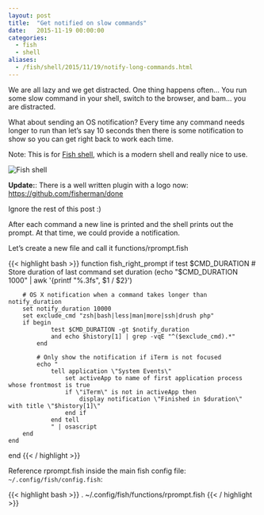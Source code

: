 ```yaml
---
layout: post
title:  "Get notified on slow commands"
date:   2015-11-19 00:00:00
categories:
  - fish
  - shell
aliases:
  - /fish/shell/2015/11/19/notify-long-commands.html
---
```

We are all lazy and we get distracted. One thing happens often… You run some slow command in your shell, switch to the browser, and bam… you are distracted.

What about sending an OS notification? Every time any command needs longer to run than let’s say 10 seconds then there is some notification to show so you can get right back to work each time.

Note: This is for [Fish shell](http://fishshell.com/), which is a modern shell and really nice to use.

![Fish shell](http://fishshell.com/assets/img/Terminal_Logo_CRT_Small.png)

__Update:__: There is a well written plugin with a logo now: https://github.com/fisherman/done

Ignore the rest of this post :)

After each command a new line is printed and the shell prints out the prompt.
At that time, we could provide a notification.

Let’s create a new file and call it functions/rprompt.fish

{{< highlight bash >}}
function fish_right_prompt
    if test $CMD_DURATION
        # Store duration of last command
        set duration (echo "$CMD_DURATION 1000" | awk '{printf "%.3fs", $1 / $2}')

        # OS X notification when a command takes longer than notify_duration
        set notify_duration 10000
        set exclude_cmd "zsh|bash|less|man|more|ssh|drush php"
        if begin
                test $CMD_DURATION -gt $notify_duration
                and echo $history[1] | grep -vqE "^($exclude_cmd).*"
            end

            # Only show the notification if iTerm is not focused
            echo "
                tell application \"System Events\"
                    set activeApp to name of first application process whose frontmost is true
                    if \"iTerm\" is not in activeApp then
                        display notification \"Finished in $duration\" with title \"$history[1]\"
                    end if
                end tell
                " | osascript
        end
    end
end
{{< / highlight >}}

Reference rprompt.fish inside the main fish config file: <code>~/.config/fish/config.fish</code>:

{{< highlight bash >}}
. ~/.config/fish/functions/rprompt.fish
{{< / highlight >}}